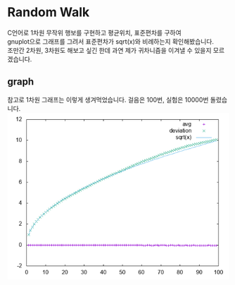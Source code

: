 # Random Walk

C언어로 1차원 무작위 행보를 구현하고 평균위치, 표준편차를 구하여  
gnuplot으로 그래프를 그려서 표준편차가 sqrt(x)와 비례하는지 확인해봤습니다.  
조만간 2차원, 3차원도 해보고 싶긴 한데 과연 제가 귀차니즘을 이겨낼 수 있을지 모르겠습니다.

## graph

참고로 1차원 그래프는 이렇게 생겨먹었습니다. 걸음은 100번, 실험은 10000번 돌렸습니다.
![1차원 무작위 행보](https://github.com/dsyun96/Random-walk/blob/master/img/result.png)

